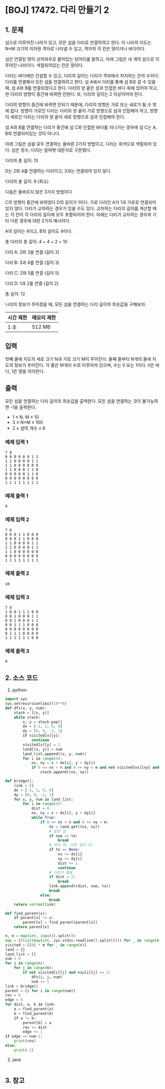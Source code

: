 # [BOJ] 17472. 다리 만들기 2

## 1. 문제

섬으로 이루어진 나라가 있고, 모든 섬을 다리로 연결하려고 한다. 이 나라의 지도는 N×M 크기의 이차원 격자로 나타낼 수 있고, 격자의 각 칸은 땅이거나 바다이다.

섬은 연결된 땅이 상하좌우로 붙어있는 덩어리를 말하고, 아래 그림은 네 개의 섬으로 이루어진 나라이다. 색칠되어있는 칸은 땅이다.



다리는 바다에만 건설할 수 있고, 다리의 길이는 다리가 격자에서 차지하는 칸의 수이다. 다리를 연결해서 모든 섬을 연결하려고 한다. 섬 A에서 다리를 통해 섬 B로 갈 수 있을 때, 섬 A와 B를 연결되었다고 한다. 다리의 양 끝은 섬과 인접한 바다 위에 있어야 하고, 한 다리의 방향이 중간에 바뀌면 안된다. 또, 다리의 길이는 2 이상이어야 한다.

다리의 방향이 중간에 바뀌면 안되기 때문에, 다리의 방향은 가로 또는 세로가 될 수 밖에 없다. 방향이 가로인 다리는 다리의 양 끝이 가로 방향으로 섬과 인접해야 하고, 방향이 세로인 다리는 다리의 양 끝이 세로 방향으로 섬과 인접해야 한다.

섬 A와 B를 연결하는 다리가 중간에 섬 C와 인접한 바다를 지나가는 경우에 섬 C는 A, B와 연결되어있는 것이 아니다. 

아래 그림은 섬을 모두 연결하는 올바른 2가지 방법이고, 다리는 회색으로 색칠되어 있다. 섬은 정수, 다리는 알파벳 대문자로 구분했다.

	
다리의 총 길이: 13

D는 2와 4를 연결하는 다리이고, 3과는 연결되어 있지 않다.

다리의 총 길이: 9 (최소)

다음은 올바르지 않은 3가지 방법이다

		
C의 방향이 중간에 바뀌었다	D의 길이가 1이다.	가로 다리인 A가 1과 가로로 연결되어 있지 않다.
다리가 교차하는 경우가 있을 수도 있다. 교차하는 다리의 길이를 계산할 때는 각 칸이 각 다리의 길이에 모두 포함되어야 한다. 아래는 다리가 교차하는 경우와 기타 다른 경우에 대한 2가지 예시이다.

	
A의 길이는 4이고, B의 길이도 4이다.

총 다리의 총 길이: 4 + 4 + 2 = 10

다리 A: 2와 3을 연결 (길이 2)

다리 B: 3과 4를 연결 (길이 3)

다리 C: 2와 5를 연결 (길이 5)

다리 D: 1과 2를 연결 (길이 2)

총 길이: 12

나라의 정보가 주어졌을 때, 모든 섬을 연결하는 다리 길이의 최솟값을 구해보자.

| 시간 제한 | 메모리 제한 |
|:------|:-------| 
| 1 초   | 512 MB |


## 입력

첫째 줄에 지도의 세로 크기 N과 가로 크기 M이 주어진다. 둘째 줄부터 N개의 줄에 지도의 정보가 주어진다. 각 줄은 M개의 수로 이루어져 있으며, 수는 0 또는 1이다. 0은 바다, 1은 땅을 의미한다.


## 출력

모든 섬을 연결하는 다리 길이의 최솟값을 출력한다. 모든 섬을 연결하는 것이 불가능하면 -1을 출력한다.

- 1 ≤ N, M ≤ 10
- 3 ≤ N×M ≤ 100
- 2 ≤ 섬의 개수 ≤ 6

### 예제 입력 1

```
7 8
0 0 0 0 0 0 1 1
1 1 0 0 0 0 1 1
1 1 0 0 0 0 0 0
1 1 0 0 0 1 1 0
0 0 0 0 0 1 1 0
0 0 0 0 0 0 0 0
1 1 1 1 1 1 1 1
```

### 예제 출력 1

```
9
```


### 예제 입력 2

```
7 8
0 0 0 1 1 0 0 0
0 0 0 1 1 0 0 0
1 1 0 0 0 0 1 1
1 1 0 0 0 0 1 1
1 1 0 0 0 0 0 0
0 0 0 0 0 0 0 0
1 1 1 1 1 1 1 1
```

### 예제 출력 2

```
10
```


### 예제 입력 3

```
7 8
1 0 0 1 1 1 0 0
0 0 1 0 0 0 1 1
0 0 1 0 0 0 1 1
0 0 1 1 1 0 0 0
0 0 0 0 0 0 0 0
0 1 1 1 0 0 0 0
1 1 1 1 1 1 0 0
```

### 예제 출력 3

```
9
```

## 2. 소스 코드

1. python

```python
import sys
sys.setrecursionlimit(10**8)
def dfs(x, y, num):
    stack = [(x, y)]
    while stack:
        x, y = stack.pop()
        dx = [-1, 1, 0, 0]
        dy = [0, 0, -1, 1]
        if visited[x][y]:
            continue
        visited[x][y] = 1
        land[(x, y)] = num
        land_list.append((x, y, num))
        for i in range(4):
            nx, ny = x + dx[i], y + dy[i]
            if 0 <= nx < n and 0 <= ny < m and not visited[nx][ny] and map[nx][ny] == 1:
                stack.append((nx, ny))

def bridge():
    link = []
    dx = [-1, 1, 0, 0]
    dy = [0, 0, -1, 1]
    for x, y, num in land_list:
        for i in range(4):
            dist = 0
            nx, ny = x + dx[i], y + dy[i]
            while True:
                if 0 <= nx < n and 0 <= ny < m:
                    to = land.get((nx, ny))
                    # 같은 섬
                    if num == to:
                        break
                    # 바다 위, 다리 길이 +1
                    if to == None:
                        nx += dx[i]
                        ny += dy[i]
                        dist += 1
                        continue
                    # 다리가 짧음
                    if dist < 2:
                        break
                    link.append((dist, num, to))
                    break
                else:
                    break
    return sorted(link)

def find_parent(x):
    if parent[x] != x:
        parent[x] = find_parent(parent[x])
    return parent[x]

n, m = map(int, input().split())
map = [(list(map(int, sys.stdin.readline().split()))) for _ in range(n)]
visited = [[0] * m for _ in range(n)]
land = {}
land_list = []
num = 0
for i in range(n):
    for j in range(m):
        if not visited[i][j] and map[i][j] == 1:
            dfs(i, j, num)
            num += 1
link = bridge()
parent = [i for i in range(num)]
res = 0
edge = 0
for dist, a, b in link:
    a = find_parent(a)
    b = find_parent(b)
    if a != b:
        parent[b] = a
        res += dist
        edge += 1
if edge == num-1:
    print(res)
else:
    print(-1)

```

2. java

```java

```


## 3. 참고

```

```



